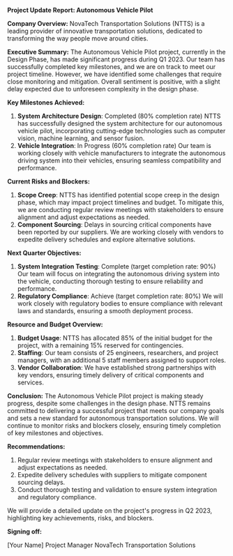 **Project Update Report: Autonomous Vehicle Pilot**

**Company Overview:** NovaTech Transportation Solutions (NTTS) is a leading provider of innovative transportation solutions, dedicated to transforming the way people move around cities.

**Executive Summary:**
The Autonomous Vehicle Pilot project, currently in the Design Phase, has made significant progress during Q1 2023. Our team has successfully completed key milestones, and we are on track to meet our project timeline. However, we have identified some challenges that require close monitoring and mitigation. Overall sentiment is positive, with a slight delay expected due to unforeseen complexity in the design phase.

**Key Milestones Achieved:**

1. **System Architecture Design**: Completed (80% completion rate)
NTTS has successfully designed the system architecture for our autonomous vehicle pilot, incorporating cutting-edge technologies such as computer vision, machine learning, and sensor fusion.
2. **Vehicle Integration**: In Progress (60% completion rate)
Our team is working closely with vehicle manufacturers to integrate the autonomous driving system into their vehicles, ensuring seamless compatibility and performance.

**Current Risks and Blockers:**

1. **Scope Creep**: NTTS has identified potential scope creep in the design phase, which may impact project timelines and budget. To mitigate this, we are conducting regular review meetings with stakeholders to ensure alignment and adjust expectations as needed.
2. **Component Sourcing**: Delays in sourcing critical components have been reported by our suppliers. We are working closely with vendors to expedite delivery schedules and explore alternative solutions.

**Next Quarter Objectives:**

1. **System Integration Testing**: Complete (target completion rate: 90%)
Our team will focus on integrating the autonomous driving system into the vehicle, conducting thorough testing to ensure reliability and performance.
2. **Regulatory Compliance**: Achieve (target completion rate: 80%)
We will work closely with regulatory bodies to ensure compliance with relevant laws and standards, ensuring a smooth deployment process.

**Resource and Budget Overview:**

1. **Budget Usage**: NTTS has allocated 85% of the initial budget for the project, with a remaining 15% reserved for contingencies.
2. **Staffing**: Our team consists of 25 engineers, researchers, and project managers, with an additional 5 staff members assigned to support roles.
3. **Vendor Collaboration**: We have established strong partnerships with key vendors, ensuring timely delivery of critical components and services.

**Conclusion:**
The Autonomous Vehicle Pilot project is making steady progress, despite some challenges in the design phase. NTTS remains committed to delivering a successful project that meets our company goals and sets a new standard for autonomous transportation solutions. We will continue to monitor risks and blockers closely, ensuring timely completion of key milestones and objectives.

**Recommendations:**

1. Regular review meetings with stakeholders to ensure alignment and adjust expectations as needed.
2. Expedite delivery schedules with suppliers to mitigate component sourcing delays.
3. Conduct thorough testing and validation to ensure system integration and regulatory compliance.

We will provide a detailed update on the project's progress in Q2 2023, highlighting key achievements, risks, and blockers.

**Signing off:**

[Your Name]
Project Manager
NovaTech Transportation Solutions